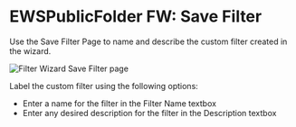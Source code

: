 # EWSPublicFolder FW: Save Filter

Use the Save Filter Page to name and describe the custom filter created in the wizard.

![Filter Wizard Save Filter page](/img/product_docs/accessanalyzer/admin/datacollector/ewsmailbox/filterwizard/savefilter.webp)

Label the custom filter using the following options:

- Enter a name for the filter in the Filter Name textbox
- Enter any desired description for the filter in the Description textbox
